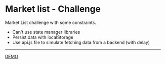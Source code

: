 # Market list - Challenge

Market List challenge with some constraints.

- Can't use state manager libraries
- Persist data with localStorage
- Use api.js file to simulate fetching data from a backend (with delay)

---

[DEMO](https://goncy-supermarket-list.netlify.com)

